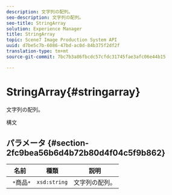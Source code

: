 ```yaml
---
description: 文字列の配列。
seo-description: 文字列の配列。
seo-title: StringArray
solution: Experience Manager
title: StringArray
topic: Scene7 Image Production System API
uuid: d7be5c7b-6086-47bd-ac0d-84b375f2df2f
translation-type: tm+mt
source-git-commit: 7bc7b3a86fbcdc57cfdc31745fae3afc06e44b15

---
```



# StringArray{#stringarray}

文字列の配列。

構文

## パラメータ {#section-2fc9bea56b6d4b72b80d4f04c5f9b862}

| 名前 | 種類 | 説明 |
|---|---|---|
| ` *`商品`*` | `xsd:string` | 文字列の配列。 |

